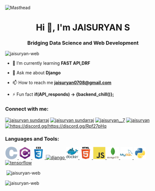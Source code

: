 ![Masthead](https://github.com/user-attachments/assets/029e4d63-8d85-434f-a2c9-79dd6e6df4d3)


<h1 align="center">Hi 👋, I'm JAISURYAN S</h1>
<h3 align="center">Bridging Data Science and Web Development</h3>

<p align="left"> <img src="https://komarev.com/ghpvc/?username=jaisuryan-web&label=Profile%20views&color=0e75b6&style=flat" alt="jaisuryan-web" /> </p>

- 🌱 I’m currently learning **FAST API,DRF**

- 💬 Ask me about **Django**

- 📫 How to reach me **jaisuryan0708@gmail.com**

- ⚡ Fun fact **if(API_responds) → {backend_chill()};**

<h3 align="left">Connect with me:</h3>
<p align="left">
<a href="https://www.linkedin.com/in/jaisuryan-sundarraj/" target="blank"><img align="center" src="https://raw.githubusercontent.com/rahuldkjain/github-profile-readme-generator/master/src/images/icons/Social/linked-in-alt.svg" alt="jaisuryan sundarraj" height="30" width="40" /></a>
<a href="https://kaggle.com/jaisuryansundarraj" target="blank"><img align="center" src="https://raw.githubusercontent.com/rahuldkjain/github-profile-readme-generator/master/src/images/icons/Social/kaggle.svg" alt="jaisuryan sundarraj" height="30" width="40" /></a>
<a href="https://instagram.com/jaisuryan__7" target="blank"><img align="center" src="https://raw.githubusercontent.com/rahuldkjain/github-profile-readme-generator/master/src/images/icons/Social/instagram.svg" alt="jaisuryan__7" height="30" width="40" /></a>
<a href="https://medium.com/jaisuryan" target="blank"><img align="center" src="https://raw.githubusercontent.com/rahuldkjain/github-profile-readme-generator/master/src/images/icons/Social/medium.svg" alt="jaisuryan" height="30" width="40" /></a>
<a href="https://discord.gg/https://discord.gg/https://discord.gg/Rpf27pHq" target="blank"><img align="center" src="https://raw.githubusercontent.com/rahuldkjain/github-profile-readme-generator/master/src/images/icons/Social/discord.svg" alt="https://discord.gg/https://discord.gg/Rpf27pHq" height="30" width="40" /></a>
</p>



<h3 align="left">Languages and Tools:</h3>
<p align="left"> <a href="https://www.cprogramming.com/" target="_blank" rel="noreferrer"> <img src="https://raw.githubusercontent.com/devicons/devicon/master/icons/c/c-original.svg" alt="c" width="40" height="40"/> </a> <a href="https://www.w3schools.com/cs/" target="_blank" rel="noreferrer"> <img src="https://raw.githubusercontent.com/devicons/devicon/master/icons/csharp/csharp-original.svg" alt="csharp" width="40" height="40"/> </a> <a href="https://www.w3schools.com/css/" target="_blank" rel="noreferrer"> <img src="https://raw.githubusercontent.com/devicons/devicon/master/icons/css3/css3-original-wordmark.svg" alt="css3" width="40" height="40"/> </a> <a href="https://www.djangoproject.com/" target="_blank" rel="noreferrer"> <img src="https://cdn.worldvectorlogo.com/logos/django.svg" alt="django" width="40" height="40"/> </a> <a href="https://www.docker.com/" target="_blank" rel="noreferrer"> <img src="https://raw.githubusercontent.com/devicons/devicon/master/icons/docker/docker-original-wordmark.svg" alt="docker" width="40" height="40"/> </a> <a href="https://www.w3.org/html/" target="_blank" rel="noreferrer"> <img src="https://raw.githubusercontent.com/devicons/devicon/master/icons/html5/html5-original-wordmark.svg" alt="html5" width="40" height="40"/> </a> <a href="https://developer.mozilla.org/en-US/docs/Web/JavaScript" target="_blank" rel="noreferrer"> <img src="https://raw.githubusercontent.com/devicons/devicon/master/icons/javascript/javascript-original.svg" alt="javascript" width="40" height="40"/> </a> <a href="https://www.mongodb.com/" target="_blank" rel="noreferrer"> <img src="https://raw.githubusercontent.com/devicons/devicon/master/icons/mongodb/mongodb-original-wordmark.svg" alt="mongodb" width="40" height="40"/> </a> <a href="https://www.mysql.com/" target="_blank" rel="noreferrer"> <img src="https://raw.githubusercontent.com/devicons/devicon/master/icons/mysql/mysql-original-wordmark.svg" alt="mysql" width="40" height="40"/> </a> <a href="https://www.python.org" target="_blank" rel="noreferrer"> <img src="https://raw.githubusercontent.com/devicons/devicon/master/icons/python/python-original.svg" alt="python" width="40" height="40"/> </a> <a href="https://www.tensorflow.org" target="_blank" rel="noreferrer"> <img src="https://www.vectorlogo.zone/logos/tensorflow/tensorflow-icon.svg" alt="tensorflow" width="40" height="40"/> </a> </p>


<p>&nbsp;<img align="center" src="https://github-readme-stats.vercel.app/api?username=jaisuryan-web&show_icons=true&locale=en" alt="jaisuryan-web" /></p>

<p><img align="center" src="https://github-readme-streak-stats.herokuapp.com/?user=jaisuryan-web&" alt="jaisuryan-web" /></p>
